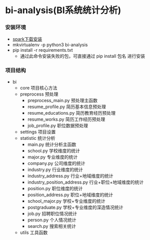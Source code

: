 # bi-analysis(BI系统统计分析)

### 安装环境
- [spark下载安装](http://spark.apache.org/downloads.html)
- mkvirtualenv -p python3 bi-analysis
- pip install -r requirements.txt
    - 通过此命令安装失败的包，可直接通过 pip install 包名 进行安装


### 项目结构
- bi
    - core          项目核心方法
    - preprocess    预处理
        - preprocess_main.py    预处理主函数
        - resume_profile.py     简历基本信息预处理
        - resume_educations.py  简历教育经历预处理
        - resume_works.py       简历工作经历预处理
        - job_profile.py        职位数据预处理
    - settings      项目设置
    - statistic     统计分析
        - main.py     统计分析主函数
        - school.py   学校维度的统计
        - major.py    专业维度的统计
        - company.py     公司维度的统计
        - industry.py   行业维度的统计
        - industry_address.py             行业+地域维度的统计
        - industry_position_address.py    行业+职位+地域维度的统计
        - position.py             职位维度的统计
        - position_address.py     职位+地域维度的统计
        - school_major.py     学校+专业维度的统计
        - postgraduate.py     学校+专业维度的深造情况统计
        - job.py     招聘职位情况统计
        - person.py     个人情况统计
        - search.py     搜索相关统计
    - utils         工具函数